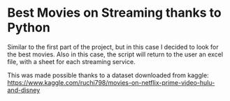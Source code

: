 # Best Movies on Streaming thanks to Python

Similar to the first part of the project, but in this case I decided to look for the best movies. Also in this case, the script will return to the user an excel file, with a sheet for each streaming service.

This was made possible thanks to a dataset downloaded from kaggle: https://www.kaggle.com/ruchi798/movies-on-netflix-prime-video-hulu-and-disney
